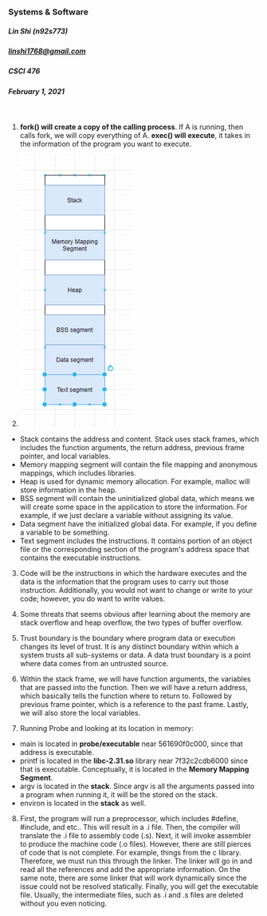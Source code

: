 ### Systems & Software
##### Lin Shi (n92s773)
##### linshi1768@gmail.com
##### CSCI 476
##### February 1, 2021
<br>

1. **fork() will create a copy of the calling process**. If A is running, then calls fork, we will copy everything of A. **exec() will execute**, it takes in the information of the program you want to execute.

2. ![](diagram.PNG)
- Stack contains the address and content. Stack uses stack frames, which includes the function arguments, the return address, previous frame pointer, and local variables.
- Memory mapping segment will contain the file mapping and anonymous mappings, which includes libraries.
- Heap is used for dynamic memory allocation. For example, malloc will store information in the heap.
- BSS segment will contain the uninitialized global data, which means we will create some space in the application to store the information. For example, if we just declare a variable without assigning its value.
- Data segment have the initialized global data. For example, if you define a variable to be something.
- Text segment includes the instructions. It contains portion of an object file or the corresponding section of the program's address space that contains the executable instructions.

3. Code will be the instructions in which the hardware executes and the data is the information that the program uses to carry out those instruction. Additionally, you would not want to change or write to your code; however, you do want to write values.

4. Some threats that seems obvious after learning about the memory are stack overflow and heap overflow, the two types of buffer overflow.

5. Trust boundary is the boundary where program data or execution changes its level of trust. It is any distinct boundary within which a system trusts all sub-systems or data. A data trust boundary is a point where data comes from an untrusted source.

6. Within the stack frame, we will have function arguments, the variables that are passed into the function. Then we will have a return address, which basically tells the function where to return to. Followed by previous frame pointer, which is a reference to the past frame. Lastly, we will also store the local variables.

7. Running Probe and looking at its location in memory:
- main is located in **probe/executable** near 561690f0c000, since that address is executable.
- printf is located in the **libc-2.31.so** library near 7f32c2cdb6000 since that is executable. Conceptually, it is located in the **Memory Mapping Segment**.
- argv is located in the **stack**. Since argv is all the arguments passed into a program when running it, it will be the stored on the stack.
- environ is located in the **stack** as well.

8. First, the program will run a preprocessor, which includes #define, #include, and etc.. This will result in a .i file. Then, the compiler will translate the .i file to assembly code (.s). Next, it will invoke assembler to produce the machine code (.o files). However, there are still pierces of code that is not complete. For example, things from the c library. Therefore, we must run this through the linker. The linker will go in and read all the references and add the appropriate information. On the same note, there are some linker that will work dynamically since the issue could not be resolved statically. Finally, you will get the executable file. Usually, the intermediate files, such as .i and .s files are deleted without you even noticing.

